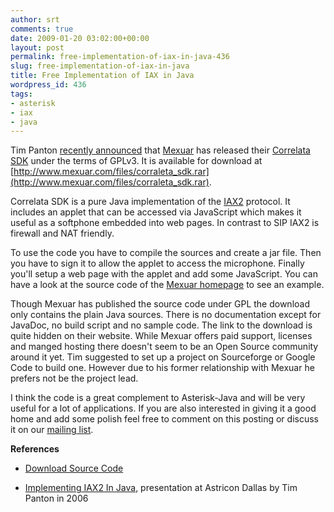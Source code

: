 ```yaml
---
author: srt
comments: true
date: 2009-01-20 03:02:00+00:00
layout: post
permalink: free-implementation-of-iax-in-java-436
slug: free-implementation-of-iax-in-java
title: Free Implementation of IAX in Java
wordpress_id: 436
tags:
- asterisk
- iax
- java
---
```



Tim Panton [recently announced](http://lists.digium.com/pipermail/asterisk-users/2009-January/224730.html) that [Mexuar](http://www.mexuar.com/) has released their [Correlata SDK](http://www.mexuar.com/developers) under the terms of GPLv3. It is available for download at [http://www.mexuar.com/files/corraleta_sdk.rar](http://www.mexuar.com/files/corraleta_sdk.rar).



Correlata SDK is a pure Java implementation of the [IAX2](http://en.wikipedia.org/wiki/Inter-Asterisk_eXchange) protocol. It includes an applet that can be accessed via JavaScript which makes it useful as a softphone embedded into web pages. In contrast to SIP IAX2 is firewall and NAT friendly.



To use the code you have to compile the sources and create a jar file. Then you have to sign it to allow the applet to access the microphone. Finally you'll setup a web page with the applet and add some JavaScript. You can have a look at the source code of the [Mexuar homepage](http://www.mexuar.com/) to see an example.



Though Mexuar has published the source code under GPL the download only contains the plain Java sources. There is no documentation except for JavaDoc, no build script and no sample code. The link to the download is quite hidden on their website. While Mexuar offers paid support, licenses and manged hosting there doesn't seem to be an Open Source community around it yet. Tim suggested to set up a project on Sourceforge or Google Code to build one. However due to his former relationship with Mexuar he prefers not be the project lead.



I think the code is a great complement to Asterisk-Java and will be very useful for a lot of applications. If you are also interested in giving it a good home and add some polish feel free to comment on this posting or discuss it on our [mailing list](http://asterisk-java.org/development/mail-lists.html).





**References**






  * [Download Source Code](http://blogs.reucon.com/asterisk-java/files/corraleta_sdk.rar)


  * [Implementing IAX2 In Java](http://blogs.reucon.com/asterisk-java/files/Tim%20Panton%20AstriconDallas.ppt), presentation at Astricon Dallas by Tim Panton in 2006



